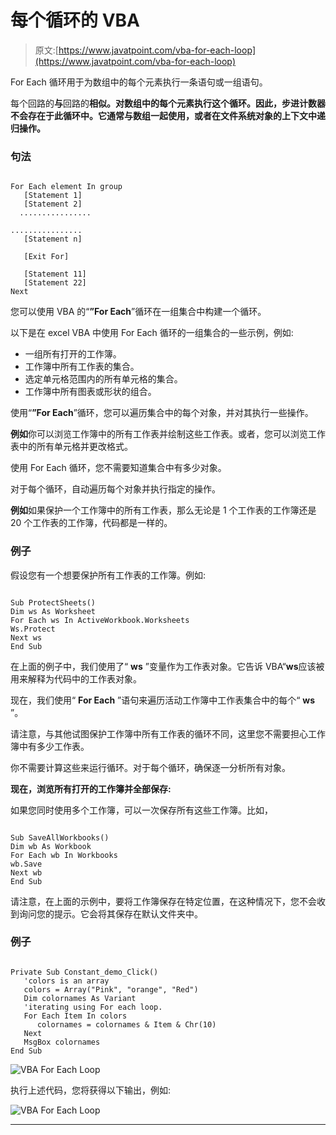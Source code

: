 # 每个循环的 VBA

> 原文:[https://www.javatpoint.com/vba-for-each-loop](https://www.javatpoint.com/vba-for-each-loop)

For Each 循环用于为数组中的每个元素执行一条语句或一组语句。

每个回路的**与**回路的**相似。对数组中的每个元素执行这个循环。因此，步进计数器不会存在于此循环中。它通常与数组一起使用，或者在文件系统对象的上下文中递归操作。**

### 句法

```

For Each element In group
   [Statement 1]
   [Statement 2]
  ................

................
   [Statement n]

   [Exit For]

   [Statement 11]
   [Statement 22]
Next

```

您可以使用 VBA 的“**”For Each**”循环在一组集合中构建一个循环。

以下是在 excel VBA 中使用 For Each 循环的一组集合的一些示例，例如:

*   一组所有打开的工作簿。
*   工作簿中所有工作表的集合。
*   选定单元格范围内的所有单元格的集合。
*   工作簿中所有图表或形状的组合。

使用“**”For Each**”循环，您可以遍历集合中的每个对象，并对其执行一些操作。

**例如**你可以浏览工作簿中的所有工作表并绘制这些工作表。或者，您可以浏览工作表中的所有单元格并更改格式。

使用 For Each 循环，您不需要知道集合中有多少对象。

对于每个循环，自动遍历每个对象并执行指定的操作。

**例如**如果保护一个工作簿中的所有工作表，那么无论是 1 个工作表的工作簿还是 20 个工作表的工作簿，代码都是一样的。

### 例子

假设您有一个想要保护所有工作表的工作簿。例如:

```

Sub ProtectSheets()
Dim ws As Worksheet
For Each ws In ActiveWorkbook.Worksheets
Ws.Protect
Next ws
End Sub  

```

在上面的例子中，我们使用了“ **ws** ”变量作为工作表对象。它告诉 VBA“**ws**应该被用来解释为代码中的工作表对象。

现在，我们使用“ **For Each** ”语句来遍历活动工作簿中工作表集合中的每个“ **ws** ”。

请注意，与其他试图保护工作簿中所有工作表的循环不同，这里您不需要担心工作簿中有多少工作表。

你不需要计算这些来运行循环。对于每个循环，确保逐一分析所有对象。

**现在，浏览所有打开的工作簿并全部保存:**

如果您同时使用多个工作簿，可以一次保存所有这些工作簿。比如，

```

Sub SaveAllWorkbooks()
Dim wb As Workbook
For Each wb In Workbooks
wb.Save
Next wb
End Sub

```

请注意，在上面的示例中，要将工作簿保存在特定位置，在这种情况下，您不会收到询问您的提示。它会将其保存在默认文件夹中。

### 例子

```

Private Sub Constant_demo_Click()  
   'colors is an array
   colors = Array("Pink", "orange", "Red")
   Dim colornames As Variant
   'iterating using For each loop.
   For Each Item In colors
      colornames = colornames & Item & Chr(10)
   Next
   MsgBox colornames
End Sub

```

![VBA For Each Loop](../Images/16f4fff26dd4d30ced4a80ab4f1cdb18.png)

执行上述代码，您将获得以下输出，例如:

![VBA For Each Loop](../Images/a8b7fd024a7483512491a946cef07f38.png)

* * *